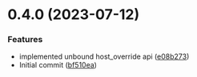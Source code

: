 # 0.4.0 (2023-07-12)


### Features

* implemented unbound host_override api ([e08b273](https://github.com/oss4u/opnsenseapi/commit/e08b273c2af7987f7391fc61705213786315a3a0))
* Initial commit ([bf510ea](https://github.com/oss4u/opnsenseapi/commit/bf510eab8adb1d0917535012a4a9df3ac464ffb5))



